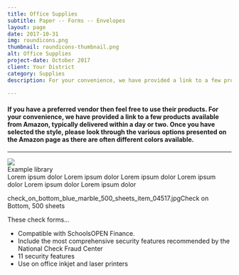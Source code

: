 ```yaml
---
title: Office Supplies
subtitle: Paper -- Forms -- Envelopes
layout: page
date: 2017-10-31
img: roundicons.png
thumbnail: roundicons-thumbnail.png
alt: Office Supplies
project-date: October 2017
client: Your District
category: Supplies
description: For your convenience, we have provided a link to a few products available from Amazon, typically delivered within a day or two.

---
```

<div class="row">
	<h4>
	  If you have a preferred vendor then feel free to use their products. 
	  For your convenience, we have provided a link to a few products available 
	  from Amazon, typically delivered within a day or two.
    Once you have selected the style, please look through the various options 
    presented on the Amazon page as there are often different colors available.
  </h4>
</div>

<hr>

<div class="row row-margin-bottom">
  <div class="col-md-5 no-padding lib-item" data-category="view">
              
  <div class="lib-panel">
    <div class="row box-shadow">
      <div class="col-md-6">
          <img class="lib-img-show" src="http://lorempixel.com/850/850/?random=123">
      </div>
      <div class="col-md-6">
          <div class="lib-row lib-header">
              Example library
              <div class="lib-header-seperator"></div>
          </div>
          <div class="lib-row lib-desc">
              Lorem ipsum dolor Lorem ipsum dolor Lorem ipsum dolor Lorem ipsum dolor Lorem ipsum dolor Lorem ipsum dolor
          </div>
      </div>
    </div>
  </div>  
                    
  check_on_bottom_blue_marble_500_sheets_item_04517.jpgCheck on Bottom, 500 sheets
  
<div class="row">
  <div class="col-md-9">
    <p>  
    These check forms...
    </p>
    <ul>
      <li>Compatible with SchoolsOPEN Finance. </li>
      <li>Include the most comprehensive security features recommended by the National Check Fraud Center </li>
      <li>11 security features </li>
      <li>Use on office inkjet and laser printers </li>
    </ul>
  </div>
</div>

